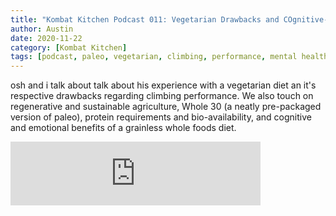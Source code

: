 ```yaml
---
title: "Kombat Kitchen Podcast 011: Vegetarian Drawbacks and COgnitive-Emotional Benefits of a Grainless Diet"
author: Austin
date: 2020-11-22
category: [Kombat Kitchen]
tags: [podcast, paleo, vegetarian, climbing, performance, mental health]
---
```


osh and i talk about talk about his experience with a vegetarian diet an it's respective drawbacks regarding climbing performance. We also touch on regenerative and sustainable agriculture, Whole 30 (a neatly pre-packaged version of paleo), protein requirements and bio-availability, and cognitive and emotional benefits of a grainless whole foods diet.

<iframe src="https://anchor.fm/kombatkitchen/embed/episodes/Vegetarian-Drawbacks-and-Cognitive-Emotional-Benefits-of-a-Grainless-Diet--Episode-011-ep3jd6" height="102px" width="400px" frameborder="0" scrolling="no"></iframe>
